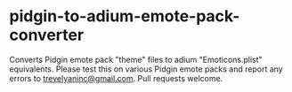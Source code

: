 # pidgin-to-adium-emote-pack-converter
Converts Pidgin emote pack "theme" files to adium "Emoticons.plist" equivalents.
Please test this on various Pidgin emote packs and report any errors to
trevelyaninc@gmail.com. Pull requests welcome.
